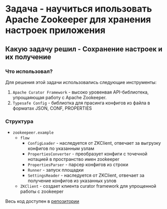 # Задача - научиться ипользовать Apache Zookeeper для хранения настроек приложения

## Какую задачу решил - Сохранение настроек и их получение

### Что использовал?
Для решения этой задачи использовались следующие инструменты:
1. `Apache Curator Framework` - высоко уровенвая API-библиотека, упрощаяющая работу с Apache Zookeeper.
2. `Typesafe Config` - библиотка для прасинга конфигов из файла в форматах JSON, CONF, PROPERTIES

### Структура

- `zookeepeer.example`
  - `flow`
    - `ConfigLoader` - наследуется от ZKClient, отвечает за выгрузку конфигов по указанным узлам
    - `PropertiesConverter` - преобразует конфиги с точечной нотацией в пространство имен zookeeper
    - `PropertiesParser` - парсер конфигов из строки
    - `Runner` - запуск площадки
    - `SettingsReader` - наследуется от ZKClient, отвечает за получение конфигов из указанных узлов
  - `ZKClient` - создает клиента curator framework для упрощенной работы с zookeeper
  
Весь код доступен в [репозитории](https://github.com/daniel55411/test-akka-with-kafka/tree/master/src/main/java/examples/kafka/zookeeper/example)
